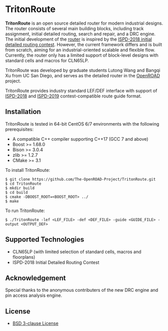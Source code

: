 # TritonRoute
**TritonRoute** is an open source detailed router for modern industrial 
designs. The router consists of several main building blocks, including 
track assignment, initial detailed routing, search and repair, and a DRC 
engine.  The initial development of the 
[router](https://vlsicad.ucsd.edu/Publications/Conferences/363/c363.pdf) 
is inspired by the 
[ISPD-2018 initial detailed routing contest](http://www.ispd.cc/contests/18/). 
However, the current framework differs and is built from scratch, aiming 
for an industrial-oriented scalable and flexible flow. Currently, the router 
only has a limited support of block-level designs with standard cells and 
macros for CLN65LP.

TritonRoute was developed by graduate students Lutong Wang and Bangqi Xu from 
UC San Diego, and serves as the detailed router in the 
[OpenROAD](https://theopenroadproject.org/) project. 

TritonRoute provides industry standard LEF/DEF interface with 
support of [ISPD-2018](http://www.ispd.cc/contests/18/) and 
[ISPD-2019](http://www.ispd.cc/contests/19/) contest-compatible route guide 
format.

## Installation ##
TritonRoute is tested in 64-bit CentOS 6/7 environments with the following
prerequisites:
* A compatible C++ compiler supporting C++17 (GCC 7 and above)
* Boost >= 1.68.0
* Bison >= 3.0.4
* zlib >= 1.2.7
* CMake >= 3.1

To install TritonRoute:
```
$ git clone https://github.com/The-OpenROAD-Project/TritonRoute.git
$ cd TritonRoute 
$ mkdir build
$ cd build
$ cmake -DBOOST_ROOT=<BOOST_ROOT> ../
$ make
```
   
To run TritonRoute: 
```
$ ./TritonRoute -lef <LEF_FILE> -def <DEF_FILE> -guide <GUIDE_FILE> -output <OUTPUT_DEF>
```

## Supported Technologies ##
* CLN65LP (with limited selection of standard cells, macros and floorplans)
* ISPD-2018 Initial Detailed Routing Contest 

## Acknowledgement ##
Special thanks to the anonymous contributers of the new DRC engine and pin access analysis engine.

## License ##
* [BSD 3-clause License](LICENSE) 

